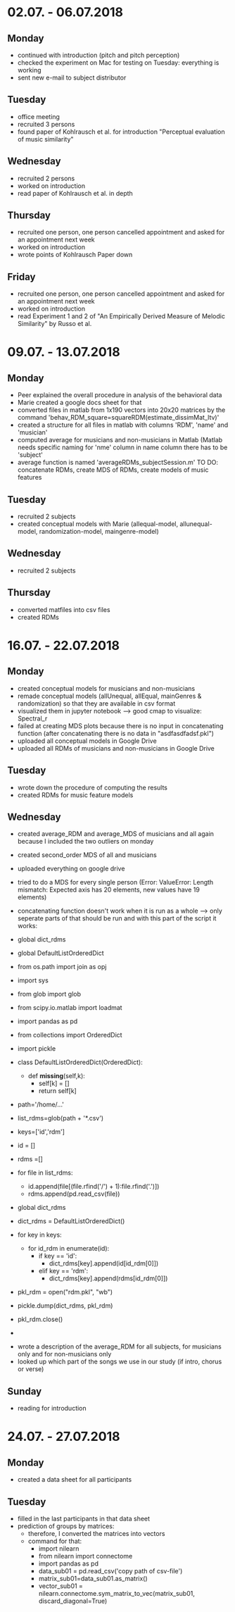# 02.07. - 06.07.2018

## Monday
- continued with introduction (pitch and pitch perception)
- checked the experiment on Mac for testing on Tuesday: everything is working
- sent new e-mail to subject distributor

## Tuesday
- office meeting
- recruited 3 persons
- found paper of Kohlrausch et al. for introduction "Perceptual evaluation of music similarity"

## Wednesday
- recruited 2 persons
- worked on introduction
- read paper of Kohlrausch et al. in depth

## Thursday
- recruited one person, one person cancelled appointment and asked for an appointment next week
- worked on introduction
- wrote points of Kohlrausch Paper down

## Friday
- recruited one person, one person cancelled appointment and asked for an appointment next week
- worked on introduction
- read Experiment 1 and 2 of "An Empirically Derived Measure of Melodic Similarity" by Russo et al. 

# 09.07. - 13.07.2018

## Monday
- Peer explained the overall procedure in analysis of the behavioral data
- Marie created a google docs sheet for that
- converted files in matlab from 1x190 vectors into 20x20 matrices by the command 'behav_RDM_square=squareRDM(estimate_dissimMat_ltv)'
- created a structure for all files in matlab with columns 'RDM', 'name' and 'musician'
- computed average for musicians and non-musicians in Matlab (Matlab needs specific naming for 'nme' column
in name column there has to be 'subject' 
- average function is named 'averageRDMs_subjectSession.m'
TO DO: concatenate RDMs, create MDS of RDMs, create models of music features

## Tuesday
- recruited 2 subjects
- created conceptual models with Marie (allequal-model, allunequal-model, randomization-model, maingenre-model)

## Wednesday
- recruited 2 subjects

## Thursday
- converted matfiles into csv files
- created RDMs

# 16.07. - 22.07.2018

## Monday
- created conceptual models for musicians and non-musicians
- remade conceptual models (allUnequal, allEqual, mainGenres & randomization) so that they are available in csv format
- visualized them in jupyter notebook --> good cmap to visualize: Spectral_r
- failed at creating MDS plots because there is no input in concatenating function (after concatenating there is no data in "asdfasdfadsf.pkl")
- uploaded all conceptual models in Google Drive
- uploaded all RDMs of musicians and non-musicians in Google Drive

## Tuesday
- wrote down the procedure of computing the results
- created RDMs for music feature models

## Wednesday
- created average_RDM and average_MDS of musicians and all again because I included the two outliers on monday
- created second_order MDS of all and musicians
- uploaded everything on google drive
- tried to do a MDS for every single person (Error: ValueError: Length mismatch: Expected axis has 20 elements, new values have 19 elements)
- concatenating function doesn't work when it is run as a whole --> only seperate parts of that should be run and with this part of the script it works: 
- global dict_rdms
- global DefaultListOrderedDict
- from os.path import join as opj
- import sys
- from glob import glob
- from scipy.io.matlab import loadmat
- import pandas as pd
- from collections import OrderedDict
- import pickle

- class DefaultListOrderedDict(OrderedDict):
    - def __missing__(self,k):
        - self[k] = []
        - return self[k]
- path='/home/...'
- list_rdms=glob(path + '*.csv')
- keys=['id','rdm']
- id = []
- rdms =[]
- for file in list_rdms:
    - id.append(file[(file.rfind('/') + 1):file.rfind('.')])
    - rdms.append(pd.read_csv(file))
- global dict_rdms
- dict_rdms = DefaultListOrderedDict()
- for key in keys:
    - for id_rdm in enumerate(id):
        - if key == 'id':
            - dict_rdms[key].append(id[id_rdm[0]])
        - elif key == 'rdm':
            - dict_rdms[key].append(rdms[id_rdm[0]])
- pkl_rdm = open("rdm.pkl", "wb")
- pickle.dump(dict_rdms, pkl_rdm)
- pkl_rdm.close()

*
- wrote a description of the average_RDM for all subjects, for musicians only and for non-musicians only
- looked up which part of the songs we use in our study (if intro, chorus or verse)

## Sunday
- reading for introduction 

# 24.07. - 27.07.2018

## Monday
- created a data sheet for all participants

## Tuesday
- filled in the last participants in that data sheet
- prediction of groups by matrices: 
    - therefore, I converted the matrices into vectors
    - command for that: 
        - import nilearn
        - from nilearn import connectome
        - import pandas as pd
        - data_sub01 = pd.read_csv('copy path of csv-file')
        - matrix_sub01=data_sub01.as_matrix()
        - vector_sub01 = nilearn.connectome.sym_matrix_to_vec(matrix_sub01, discard_diagonal=True)
